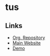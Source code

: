 # tus

<!--
https://github.com/cellajs/imado
-->

## Links

- [Org. Repository](https://github.com/tus)
- [Main Website](https://tus.io)
- [Demo](https://tus.io/demo)
